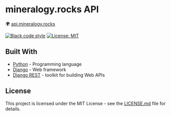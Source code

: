 # **mineralogy.rocks API**

🌍 [api.mineralogy.rocks](https://api.mineralogy.rocks)

[![Black code style](https://img.shields.io/badge/code%20style-black-000000.svg)](https://github.com/ambv/black)
[![License: MIT](https://img.shields.io/badge/License-MIT-blue.svg)]()


## Built With

* [Python](https://docs.python.org/3/) - Programming language
* [Django](https://docs.djangoproject.com/) - Web framework
* [Django REST](https://www.django-rest-framework.org/) - toolkit for building Web APIs

## License

This project is licensed under the MIT License - see the [LICENSE.md](LICENSE) file for details.
